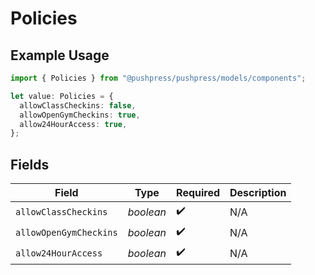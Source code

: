 # Policies

## Example Usage

```typescript
import { Policies } from "@pushpress/pushpress/models/components";

let value: Policies = {
  allowClassCheckins: false,
  allowOpenGymCheckins: true,
  allow24HourAccess: true,
};
```

## Fields

| Field                  | Type                   | Required               | Description            |
| ---------------------- | ---------------------- | ---------------------- | ---------------------- |
| `allowClassCheckins`   | *boolean*              | :heavy_check_mark:     | N/A                    |
| `allowOpenGymCheckins` | *boolean*              | :heavy_check_mark:     | N/A                    |
| `allow24HourAccess`    | *boolean*              | :heavy_check_mark:     | N/A                    |